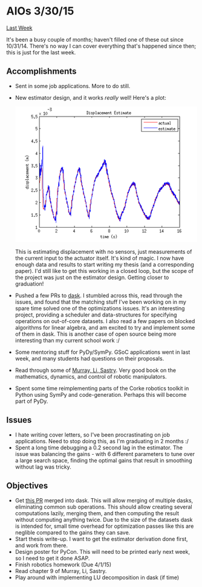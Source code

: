 # AIOs 3/30/15

[Last Week](aio_10_31_14.md)

It's been a busy couple of months; haven't filled one of these out since
10/31/14. There's no way I can cover everything that's happened since then;
this is just for the last week.

## Accomplishments
- Sent in some job applications. More to do still.
- New estimator design, and it works *really* well! Here's a plot:

  ![Sensorless Sensing!!!](https://github.com/jcrist/AIOs/raw/master/images/x_estimate_plot.png)

  This is estimating displacement with no sensors, just measurements of the
  current input to the actuator itself. It's kind of magic. I now have enough
  data and results to start writing my thesis (and a corresponding paper). I'd
  still like to get this working in a closed loop, but the scope of the project
  was just on the estimator design. Getting closer to graduation!

- Pushed a few PRs to [dask](https://github.com/ContinuumIO/dask). I stumbled
  across this, read through the issues, and found that the matching stuff I've
  been working on in my spare time solved one of the optimizations issues. It's
  an interesting project, providing a scheduler and data-structures for
  specifying operations on out-of-core datasets. I also read a few papers on
  blocked algorithms for linear algebra, and am excited to try and implement
  some of them in dask. This is another case of open source being more
  interesting than my current school work :/

- Some mentoring stuff for PyDy/SymPy. GSoC applications went in last week, and
  many students had questions on their proposals.

- Read through some of [Murray, Li, Sastry](http://www.cds.caltech.edu/~murray/mlswiki/index.php/Main_Page). Very good book
  on the mathematics, dynamics, and control of robotic manipulators.

- Spent some time reimplementing parts of the Corke robotics toolkit in Python
  using SymPy and code-generation. Perhaps this will become part of PyDy.


## Issues
- I hate writing cover letters, so I've been procrastinating on job
  applications. Need to stop doing this, as I'm graduating in 2 months :/
- Spent a long time debugging a 0.2 second lag in the estimator. The issue was
  balancing the gains - with 6 different parameters to tune over a large search
  space, finding the optimal gains that result in smoothing without lag was
  tricky.

## Objectives

- Get [this PR](https://github.com/ContinuumIO/dask/pull/110) merged into dask.
  This will allow merging of multiple dasks, eliminating common sub operations.
  This should allow creating several computations lazily, merging them, and
  then computing the result without computing anything twice. Due to the size
  of the datasets dask is intended for, small time overhead for optimization
  passes like this are neglible compared to the gains they can save.
- Start thesis write-up. I want to get the estimator derivation done first, and
  work from there.
- Design poster for PyCon. This will need to be printed early next week, so I
  need to get it done ASAP.
- Finish robotics homework (Due 4/1/15)
- Read chapter 9 of Murray, Li, Sastry.
- Play around with implementing LU decomposition in dask (if time)
